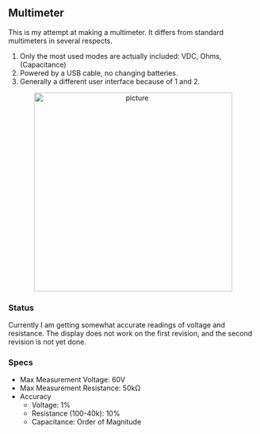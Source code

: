 <h2>Multimeter</h2>
<p>
This is my attempt at making a multimeter. It differs from standard multimeters in several
respects. 
</p>
<ol>
<li>Only the most used modes are actually included: VDC, Ohms, (Capacitance)</li>
<li>Powered by a USB cable, no changing batteries.</li> 
<li>Generally a different user interface because of 1 and 2.</li>
</ol>
<p align="center">
<img src="./picture.png" alt="picture" width=400>
</p>
<h3>Status</h3>
<p>
Currently I am getting somewhat accurate readings of voltage and resistance. The 
display does not work on the first revision, and the second revision is not yet
done.
</p>
<h3>Specs</h3>
<ul>
<li>Max Measurement Voltage: 60V</li>
<li>Max Measurement Resistance: 50kΩ</li>
<li>
Accuracy
<ul>
<li> Voltage: 1% </li> 
<li> Resistance (100-40k): 10% </li>
<li> Capacitance: Order of Magnitude </li>
</ul>
</ul>
